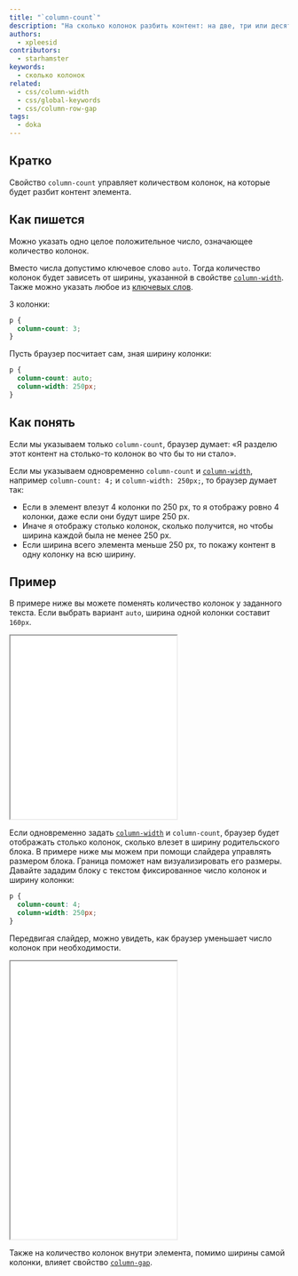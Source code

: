 ```yaml
---
title: "`column-count`"
description: "На сколько колонок разбить контент: на две, три или десять?"
authors:
  - xpleesid
contributors:
  - starhamster
keywords:
  - сколько колонок
related:
  - css/column-width
  - css/global-keywords
  - css/column-row-gap
tags:
  - doka
---
```


## Кратко

Свойство `column-count` управляет количеством колонок, на которые будет разбит контент элемента.

## Как пишется

Можно указать одно целое положительное число, означающее количество колонок.

Вместо числа допустимо ключевое слово `auto`. Тогда количество колонок будет зависеть от ширины, указанной в свойстве [`column-width`](/css/column-width/). Также можно указать любое из [ключевых слов](/css/global-keywords/).

3 колонки:

```css
p {
  column-count: 3;
}
```

Пусть браузер посчитает сам, зная ширину колонки:

```css
p {
  column-count: auto;
  column-width: 250px;
}
```

## Как понять

Если мы указываем только `column-count`, браузер думает: «Я разделю этот контент на столько-то колонок во что бы то ни стало».

Если мы указываем одновременно `column-count` и [`column-width`](/css/column-width/), например `column-count: 4;` и `column-width: 250px;`, то браузер думает так:

- Если в элемент влезут 4 колонки по 250 px, то я отображу ровно 4 колонки, даже если они будут шире 250 px.
- Иначе я отображу столько колонок, сколько получится, но чтобы ширина каждой была не менее 250 px.
- Если ширина всего элемента меньше 250 px, то покажу контент в одну колонку на всю ширину.

## Пример

В примере ниже вы можете поменять количество колонок у заданного текста. Если выбрать вариант `auto`, ширина одной колонки составит `160px`.

<iframe title="Варианты значений column-count" src="demos/multiple-values/" height="330"></iframe>

Если одновременно задать [`column-width`](/css/column-width/) и `column-count`, браузер будет отображать столько колонок, сколько влезет в ширину родительского блока. В примере ниже мы можем при помощи слайдера управлять размером блока. Граница поможет нам визуализировать его размеры. Давайте зададим блоку с текстом фиксированное число колонок и ширину колонки:

```css
p {
  column-count: 4;
  column-width: 250px;
}
```

Передвигая слайдер, можно увидеть, как браузер уменьшает число колонок при необходимости.

<iframe title="Изменение числа колонок браузером" src="demos/adaptive/" height="500"></iframe>

Также на количество колонок внутри элемента, помимо ширины самой колонки, влияет свойство [`column-gap`](/css/column-row-gap/).

